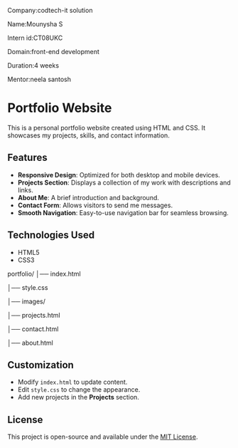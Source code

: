 Company:codtech-it solution
 
 Name:Mounysha S
 
 Intern id:CT08UKC
 
 Domain:front-end development
 
 Duration:4 weeks
 
 Mentor:neela santosh
 
# Portfolio Website

This is a personal portfolio website created using HTML and CSS. It showcases my projects, skills, and contact information.

## Features
- **Responsive Design**: Optimized for both desktop and mobile devices.
- **Projects Section**: Displays a collection of my work with descriptions and links.
- **About Me**: A brief introduction and background.
- **Contact Form**: Allows visitors to send me messages.
- **Smooth Navigation**: Easy-to-use navigation bar for seamless browsing.

## Technologies Used
- HTML5
- CSS3


portfolio/
│── index.html

│── style.css

│── images/

│── projects.html

│── contact.html

│── about.html



## Customization
- Modify `index.html` to update content.
- Edit `style.css` to change the appearance.
- Add new projects in the **Projects** section.

## License
This project is open-source and available under the [MIT License](LICENSE).


